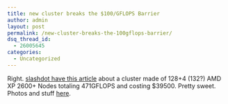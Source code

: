 ```yaml
---
title: new cluster breaks the $100/GFLOPS Barrier
author: admin
layout: post
permalink: /new-cluster-breaks-the-100gflops-barrier/
dsq_thread_id:
  - 26005645
categories:
  - Uncategorized
---
```

Right. [slashdot have this article][1] about a cluster made of 128+4 (132?) AMD XP 2600+ Nodes totaling 471GFLOPS and costing $39500. Pretty sweet. Photos and stuff [here][2].

 [1]: http://slashdot.org/articles/03/08/23/1337228.shtml?tid=126&tid=142&tid=187
 [2]: http://aggregate.org/KASY0/